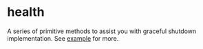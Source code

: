 # health
A series of primitive methods to assist you with graceful shutdown implementation. See [example](https://gist.github.com/kzmnbrs/bb2e599ff1cbeffc607f70c60a85b01f) for more.
